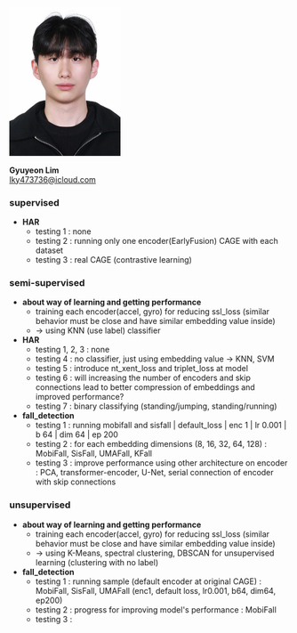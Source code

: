 <img src="./gyuyeon_lim.png" width="200px">  

**Gyuyeon Lim**  
lky473736@icloud.com


### supervised
- **HAR** 
    - testing 1 : none
    - testing 2 : running only one encoder(EarlyFusion) CAGE with each dataset
    - testing 3 : real CAGE (contrastive learning)

### semi-supervised 
- **about way of learning and getting performance**
    - training each encoder(accel, gyro) for reducing ssl_loss (similar behavior must be close and have similar embedding value inside)
    - -> using KNN (use label) classifier
- **HAR**
    - testing 1, 2, 3 : none
    - testing 4 : no classifier, just using embedding value -> KNN, SVM
    - testing 5 : introduce nt_xent_loss and triplet_loss at model
    - testing 6 : will increasing the number of encoders and skip connections lead to better compression of embeddings and improved performance?
    - testing 7 : binary classifying (standing/jumping, standing/running)
- **fall_detection**
    - testing 1 : running mobifall and sisfall | default_loss | enc 1 | lr 0.001 | b 64 | dim 64 | ep 200
    - testing 2 : for each embedding dimensions (8, 16, 32, 64, 128) : MobiFall, SisFall, UMAFall, KFall
    - testing 3 : improve performance using other architecture on encoder : PCA, transformer-encoder, U-Net, serial connection of encoder with skip connections

### unsupervised 
- **about way of learning and getting performance**
    - training each encoder(accel, gyro) for reducing ssl_loss (similar behavior must be close and have similar embedding value inside)
    - -> using K-Means, spectral clustering, DBSCAN for unsupervised learning (clustering with no label)
- **fall_detection**
    - testing 1 : running sample (default encoder at original CAGE) : MobiFall, SisFall, UMAFall (enc1, default loss, lr0.001, b64, dim64, ep200)
    - testing 2 : progress for improving model's performance : MobiFall
    - testing 3 : 